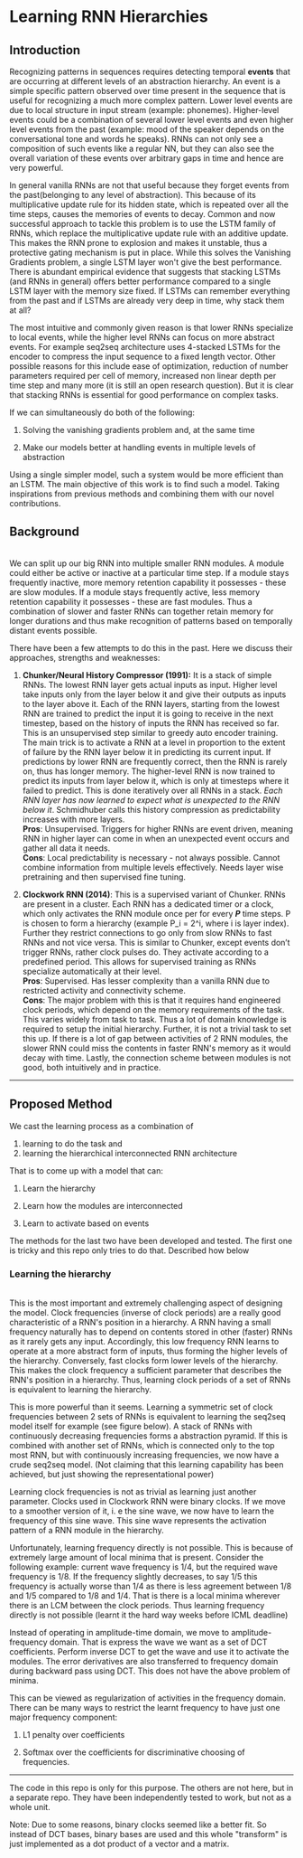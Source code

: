 # Learning RNN Hierarchies## IntroductionRecognizing patterns in sequences requires detecting temporal **events** that are occurring at different levels of an abstraction hierarchy. An event is a simple specific pattern observed over time present in the sequence that is useful for recognizing a much more complex pattern. Lower level events are due to local structure in input stream (example: phonemes). Higher-level events could be a combination of several lower level events and even higher level events from the past (example: mood of the speaker depends on the conversational tone and words he speaks). RNNs can not only see a composition of such events like a regular NN, but they can also see the overall variation of these events over arbitrary gaps in time and hence are very powerful. In general vanilla RNNs are not that useful because they forget events from the past(belonging to any level of abstraction). This because of its multiplicative update rule for its hidden state, which is repeated over all the time steps, causes the memories of events to decay. Common and now successful approach to tackle this problem is to use the LSTM family of RNNs, which replace the multiplicative update rule with an additive update. This makes the RNN prone to explosion and makes it unstable, thus a protective gating mechanism is put in place. While this solves the Vanishing Gradients problem, a single LSTM layer won't give the best performance. There is abundant empirical evidence that suggests that stacking LSTMs (and RNNs in general) offers better performance compared to a single LSTM layer with the memory size fixed. If LSTMs can remember everything from the past and if LSTMs are already very deep in time, why stack them at all?The most intuitive and commonly given reason is that lower RNNs specialize to local events, while the higher level RNNs can focus on more abstract events. For example seq2seq architecture uses 4-stacked LSTMs for the encoder to compress the input sequence to a fixed length vector. Other possible reasons for this include ease of optimization, reduction of number parameters required per cell of memory, increased non linear depth per time step and many more (it is still an open research question). But it is clear that stacking RNNs is essential for good performance on complex tasks.If we can simultaneously do both of the following:1. Solving the vanishing gradients problem and, at the same time 2. Make our models better at handling events in multiple levels of abstractionUsing a single simpler model, such a system would be more efficient than an LSTM. The main objective of this work is to find such a model. Taking inspirations from previous methods and combining them with our novel contributions.## Background<br>We can split up our big RNN into multiple smaller RNN modules. A module could either be active or inactive at a particular time step. If a module stays frequently inactive, more memory retention capability it possesses - these are slow modules. If a module stays frequently active, less memory retention capability it possesses - these are fast modules. Thus a combination of slower and faster RNNs can together retain memory for longer durations and thus make recognition of patterns based on temporally distant events possible.There have been a few attempts to do this in the past. Here we discuss their approaches, strengths and weaknesses:1. __Chunker/Neural History Compressor (1991):__ It is a stack of simple RNNs. The lowest RNN layer gets actual inputs as input. Higher level take inputs only from the layer below it and give their outputs as inputs to the layer above it. Each of the RNN layers, starting from the lowest RNN are trained to predict the input it is going to receive in the next timestep, based on the history of inputs the RNN has received so far. This is an unsupervised step similar to greedy auto encoder training. The main trick is to activate a RNN at a level in proportion to the extent of failure by the RNN layer below it in predicting its current input. If predictions by lower RNN are frequently correct, then the RNN is rarely on, thus has longer memory. The higher-level RNN is now trained to predict its inputs from layer below it, which is only at timesteps where it failed to predict. This is done iteratively over all RNNs in a stack. *Each RNN layer has now learned to expect what is unexpected to the RNN below it*. Schmidhuber calls this history compression as predictability increases with more layers.</br>__Pros__: Unsupervised. Triggers for higher RNNs are event driven, meaning RNN in higher layer can come in when an unexpected event occurs and gather all data it needs.</br>__Cons__: Local predictability is necessary - not always possible. Cannot combine information from multiple levels effectively. Needs layer wise pretraining and then supervised fine tuning.2. __Clockwork RNN (2014)__: This is a supervised variant of Chunker. RNNs are present in a cluster. Each RNN has a dedicated timer or a clock, which only activates the RNN module once per for every ___P___ time steps. P is chosen to form a hierarchy  (example P_i = 2^i, where i is layer index). Further they restrict connections to go only from slow RNNs to fast RNNs and not vice versa. This is similar to Chunker, except events don’t trigger RNNs, rather clock pulses do. They activate according to a predefined period. This allows for supervised training as RNNs specialize automatically at their level.</br>__Pros__: Supervised. Has lesser complexity than a vanilla RNN due to restricted activity and connectivity scheme.</br>__Cons__: The major problem with this is that it requires hand engineered clock periods, which depend on the memory requirements of the task. This varies widely from task to task. Thus a lot of domain knowledge is required to setup the initial hierarchy. Further, it is not a trivial task to set this up. If there is a lot of gap between activities of 2 RNN modules, the slower RNN could miss the contents in faster RNN's memory as it would decay with time. Lastly, the connection scheme between modules is not good, both intuitively and in practice. <hr>## Proposed MethodWe cast the learning process as a combination of 1. learning to do the task and 2. learning the hierarchical interconnected RNN architectureThat is to come up with a model that can:1. Learn the hierarchy2. Learn how the modules are interconnected3. Learn to activate based on eventsThe methods for the last two have been developed and tested. The first one is tricky and this repo only tries to do that. Described how below### Learning the hierarchy<br>This is the most important and extremely challenging aspect of designing the model. Clock frequencies (inverse of clock periods) are a really good characteristic of a RNN's position in a hierarchy. A RNN having a small frequency naturally has to depend on contents stored in other (faster) RNNs as it rarely gets any input. Accordingly, this low frequency RNN learns to operate at a more abstract form of inputs, thus forming the higher levels of the hierarchy. Conversely, fast clocks form lower levels of the hierarchy. This makes the clock frequency a sufficient parameter that describes the RNN's position in a hierarchy. Thus, learning clock periods of a set of RNNs is equivalent to learning the hierarchy.This is more powerful than it seems. Learning a symmetric set of clock frequencies between 2 sets of RNNs is equivalent to learning the seq2seq model itself for example (see figure below). A stack of RNNs with continuously decreasing frequencies forms a abstraction pyramid. If this is combined with another set of RNNs, which is connected only to the top most RNN, but with continuously increasing frequencies, we now have a crude seq2seq model. (Not claiming that this learning capability has been achieved, but just showing the representational power)Learning clock frequencies is not as trivial as learning just another parameter. Clocks used in Clockwork RNN were binary clocks. If we move to a smoother version of it, i. e the sine wave, we now have to learn the frequency of this sine wave. This sine wave represents the activation pattern of a RNN module in the hierarchy.Unfortunately, learning frequency directly is not possible. This is because of extremely large amount of local minima that is present. Consider the following example: current wave frequency is 1/4, but the required wave frequency is 1/8. If the frequency slightly decreases, to say 1/5 this frequency is actually worse than 1/4 as there is less agreement between 1/8  and 1/5 compared to 1/8 and 1/4. That is there is a local minima wherever there is an LCM between the clock periods. Thus learning frequency directly is not possible (learnt it the hard way weeks before ICML deadline)Instead of operating in amplitude-time domain, we move to amplitude-frequency domain. That is express the wave we want as a set of DCT coefficients. Perform inverse DCT to get the wave and use it to activate the modules. The error derivatives are also transferred to frequency domain during backward pass using DCT. This does not have the above problem of minima. This can be viewed as regularization of activities in the frequency domain. There can be many ways to restrict the learnt frequency to have just one major frequency component:1. L1 penalty over coefficients2. Softmax over the coefficients for discriminative choosing of frequencies.<hr>The code in this repo is only for this purpose. The others are not here, but in a separate repo. They have been independently tested to work, but not as a whole unit.Note: Due to some reasons, binary clocks seemed like a better fit. So instead of DCT bases, binary bases are used and this whole "transform" is just implemented as a dot product of a vector and a matrix.